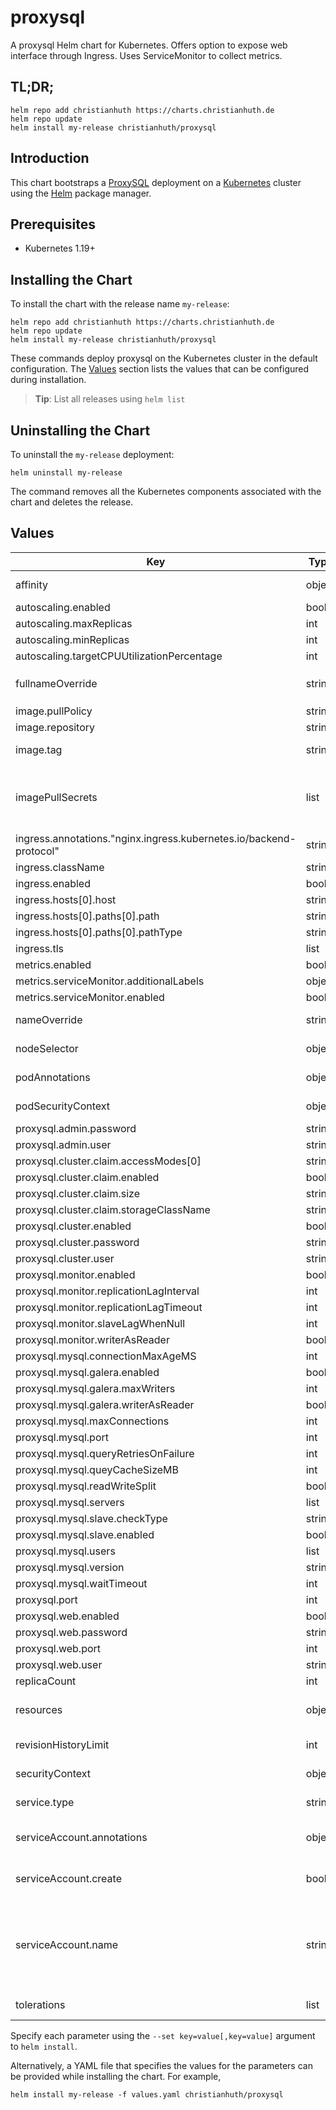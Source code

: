 # proxysql

A proxysql Helm chart for Kubernetes. Offers option to expose web interface through Ingress. Uses ServiceMonitor to collect metrics.

## TL;DR;

```console
helm repo add christianhuth https://charts.christianhuth.de
helm repo update
helm install my-release christianhuth/proxysql
```

## Introduction

This chart bootstraps a [ProxySQL](https://github.com/sysown/proxysql) deployment on a [Kubernetes](http://kubernetes.io) cluster using the [Helm](https://helm.sh) package manager.

## Prerequisites

- Kubernetes 1.19+

## Installing the Chart

To install the chart with the release name `my-release`:

```console
helm repo add christianhuth https://charts.christianhuth.de
helm repo update
helm install my-release christianhuth/proxysql
```

These commands deploy proxysql on the Kubernetes cluster in the default configuration. The [Values](#values) section lists the values that can be configured during installation.

> **Tip**: List all releases using `helm list`

## Uninstalling the Chart

To uninstall the `my-release` deployment:

```console
helm uninstall my-release
```

The command removes all the Kubernetes components associated with the chart and deletes the release.

## Values

| Key | Type | Default | Description |
|-----|------|---------|-------------|
| affinity | object | `{}` | Affinity settings for pod assignment |
| autoscaling.enabled | bool | `false` |  |
| autoscaling.maxReplicas | int | `100` |  |
| autoscaling.minReplicas | int | `1` |  |
| autoscaling.targetCPUUtilizationPercentage | int | `80` |  |
| fullnameOverride | string | `""` | String to fully override `"proxysql.fullname"` |
| image.pullPolicy | string | `"Always"` | image pull policy |
| image.repository | string | `"proxysql/proxysql"` | image repository |
| image.tag | string | `"2.7.2"` | Overrides the image tag |
| imagePullSecrets | list | `[]` | If defined, uses a Secret to pull an image from a private Docker registry or repository. |
| ingress.annotations."nginx.ingress.kubernetes.io/backend-protocol" | string | `"HTTPS"` |  |
| ingress.className | string | `""` |  |
| ingress.enabled | bool | `false` |  |
| ingress.hosts[0].host | string | `"chart-example.local"` |  |
| ingress.hosts[0].paths[0].path | string | `"/"` |  |
| ingress.hosts[0].paths[0].pathType | string | `"ImplementationSpecific"` |  |
| ingress.tls | list | `[]` |  |
| metrics.enabled | bool | `false` |  |
| metrics.serviceMonitor.additionalLabels | object | `{}` |  |
| metrics.serviceMonitor.enabled | bool | `false` |  |
| nameOverride | string | `""` | Provide a name in place of `proxysql` |
| nodeSelector | object | `{}` | Node labels for pod assignment |
| podAnnotations | object | `{}` | Annotations to be added to pods |
| podSecurityContext | object | `{"fsGroup":999,"runAsGroup":999,"runAsNonRoot":true,"runAsUser":999}` | pod-level security context |
| proxysql.admin.password | string | `"admin"` |  |
| proxysql.admin.user | string | `"admin"` |  |
| proxysql.cluster.claim.accessModes[0] | string | `"ReadWriteOnce"` |  |
| proxysql.cluster.claim.enabled | bool | `true` |  |
| proxysql.cluster.claim.size | string | `"1Gi"` |  |
| proxysql.cluster.claim.storageClassName | string | `"default"` |  |
| proxysql.cluster.enabled | bool | `false` |  |
| proxysql.cluster.password | string | `"cluster"` |  |
| proxysql.cluster.user | string | `"cluster"` |  |
| proxysql.monitor.enabled | bool | `false` |  |
| proxysql.monitor.replicationLagInterval | int | `10000` |  |
| proxysql.monitor.replicationLagTimeout | int | `1500` |  |
| proxysql.monitor.slaveLagWhenNull | int | `60` |  |
| proxysql.monitor.writerAsReader | bool | `true` |  |
| proxysql.mysql.connectionMaxAgeMS | int | `0` |  |
| proxysql.mysql.galera.enabled | bool | `false` |  |
| proxysql.mysql.galera.maxWriters | int | `1` |  |
| proxysql.mysql.galera.writerAsReader | bool | `true` |  |
| proxysql.mysql.maxConnections | int | `2048` |  |
| proxysql.mysql.port | int | `3306` |  |
| proxysql.mysql.queryRetriesOnFailure | int | `2` |  |
| proxysql.mysql.queyCacheSizeMB | int | `256` |  |
| proxysql.mysql.readWriteSplit | bool | `true` |  |
| proxysql.mysql.servers | list | `[]` |  |
| proxysql.mysql.slave.checkType | string | `"read_only"` |  |
| proxysql.mysql.slave.enabled | bool | `false` |  |
| proxysql.mysql.users | list | `[]` |  |
| proxysql.mysql.version | string | `"5.7.34"` |  |
| proxysql.mysql.waitTimeout | int | `28800000` |  |
| proxysql.port | int | `6032` |  |
| proxysql.web.enabled | bool | `true` |  |
| proxysql.web.password | string | `"sadmin"` |  |
| proxysql.web.port | int | `443` |  |
| proxysql.web.user | string | `"sadmin"` |  |
| replicaCount | int | `1` | Number of replicas |
| resources | object | `{}` | Resource limits and requests for the headwind pods. |
| revisionHistoryLimit | int | `10` | The number of old ReplicaSets to retain |
| securityContext | object | `{}` | container-level security context |
| service.type | string | `"ClusterIP"` | Kubernetes service type |
| serviceAccount.annotations | object | `{}` | Annotations to add to the service account |
| serviceAccount.create | bool | `true` | Specifies whether a service account should be created |
| serviceAccount.name | string | `""` | The name of the service account to use. If not set and create is true, a name is generated using the fullname template |
| tolerations | list | `[]` | Toleration labels for pod assignment |

Specify each parameter using the `--set key=value[,key=value]` argument to `helm install`.

Alternatively, a YAML file that specifies the values for the parameters can be provided while installing the chart. For example,

```console
helm install my-release -f values.yaml christianhuth/proxysql
```
